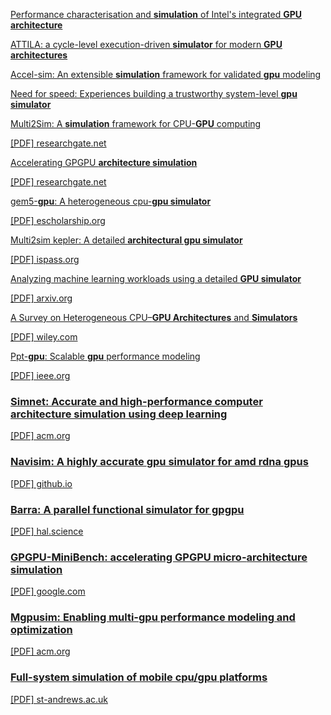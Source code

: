 [Performance characterisation and **simulation** of Intel's integrated **GPU architecture**](https://ieeexplore.ieee.org/abstract/document/8366948/)

[ATTILA: a cycle-level execution-driven **simulator** for modern **GPU architectures**](https://ieeexplore.ieee.org/abstract/document/1620807/)

[Accel-sim: An extensible **simulation** framework for validated **gpu** modeling](https://ieeexplore.ieee.org/abstract/document/9138922/)

[Need for speed: Experiences building a trustworthy system-level **gpu simulator**](https://ieeexplore.ieee.org/abstract/document/9407154/)

[Multi2Sim: A **simulation** framework for CPU-**GPU** computing](https://dl.acm.org/doi/abs/10.1145/2370816.2370865)

[\[PDF\] researchgate.net](https://www.researchgate.net/profile/Dana-Schaa/publication/232613967_Multi2Sim_a_simulation_framework_for_CPU-GPU_computing/links/09e415087f437a51cc000000/Multi2Sim-a-simulation-framework-for-CPU-GPU-computing.pdf)

[Accelerating GPGPU **architecture simulation**](https://dl.acm.org/doi/abs/10.1145/2465529.2465540)

[\[PDF\] researchgate.net](https://www.researchgate.net/profile/Nilanjan-Goswami/publication/262174192_Accelerating_GPGPU_architecture_simulation/links/55f8651908aec948c47c6a22/Accelerating-GPGPU-architecture-simulation.pdf)

[gem5-**gpu**: A heterogeneous cpu-**gpu simulator**](https://ieeexplore.ieee.org/abstract/document/6709764/)

[\[PDF\] escholarship.org](https://escholarship.org/content/qt9bx9341g/qt9bx9341g_noSplash_77b354479d5fffee7bce0c3d0c0bbde4.pdf)

[Multi2sim kepler: A detailed **architectural gpu simulator**](https://ieeexplore.ieee.org/abstract/document/7975298/)

[\[PDF\] ispass.org](http://ispass.org/ispass2017/slides/gong_multi2sim.pdf)

[Analyzing machine learning workloads using a detailed **GPU simulator**](https://ieeexplore.ieee.org/abstract/document/8695671/)

[\[PDF\] arxiv.org](https://arxiv.org/pdf/1811.08933)

[A Survey on Heterogeneous CPU–**GPU Architectures** and **Simulators**](https://onlinelibrary.wiley.com/doi/abs/10.1002/cpe.8318)

[\[PDF\] wiley.com](https://onlinelibrary.wiley.com/doi/pdf/10.1002/cpe.8318)

[Ppt-**gpu**: Scalable **gpu** performance modeling](https://ieeexplore.ieee.org/abstract/document/8665984/)

[\[PDF\] ieee.org](https://ieeexplore.ieee.org/ielaam/10208/8610345/8665984-aam.pdf)

### [Simnet: Accurate and high-performance computer **architecture simulation** using deep learning](https://dl.acm.org/doi/abs/10.1145/3530891)

[\[PDF\] acm.org](https://dl.acm.org/doi/pdf/10.1145/3530891)

### [Navisim: A highly accurate **gpu simulator** for amd rdna **gpus**](https://dl.acm.org/doi/abs/10.1145/3559009.3569666)

[\[PDF\] github.io](https://michaeltshen.github.io/Files/NaviSim.pdf)

### [Barra: A parallel functional **simulator** for gpgpu](https://ieeexplore.ieee.org/abstract/document/5581577/)

[\[PDF\] hal.science](https://hal.science/hal-00359342v4/file/Collange_BarraSimulatorGPGPU_MASCOTS09.pdf)

### [GPGPU-MiniBench: accelerating GPGPU micro-**architecture simulation**](https://ieeexplore.ieee.org/abstract/document/7018049/)

[\[PDF\] google.com](https://drive.google.com/file/d/1qZUSrkppZS-2I0apZWtqL5qVnnXs68a5/view)

### [Mgpusim: Enabling multi-**gpu** performance modeling and optimization](https://dl.acm.org/doi/abs/10.1145/3307650.3322230)

[\[PDF\] acm.org](https://dl.acm.org/doi/pdf/10.1145/3307650.3322230)

### [Full-system **simulation** of mobile cpu/**gpu** platforms](https://ieeexplore.ieee.org/abstract/document/8695656/)

[\[PDF\] st-andrews.ac.uk](https://research-repository.st-andrews.ac.uk/bitstream/handle/10023/24324/Kaszyk_2019_IEEE_Full_System_Simulation_AAM.pdf?sequence=1)